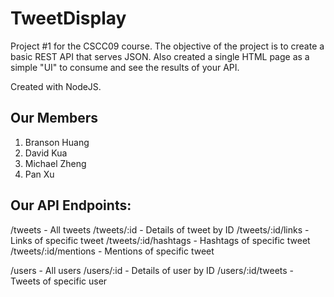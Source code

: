 # TweetDisplay

Project #1 for the CSCC09 course. The objective of the project is to create a basic REST API that serves
JSON. Also created a single HTML page as a simple "UI" to consume and see the results of your API.

Created with NodeJS.

## Our Members

1. Branson Huang
2. David Kua
3. Michael Zheng
4. Pan Xu


## Our API Endpoints:

/tweets - All tweets
/tweets/:id - Details of tweet by ID
/tweets/:id/links - Links of specific tweet
/tweets/:id/hashtags - Hashtags of specific tweet
/tweets/:id/mentions - Mentions of specific tweet

/users - All users
/users/:id - Details of user by ID
/users/:id/tweets - Tweets of specific user
